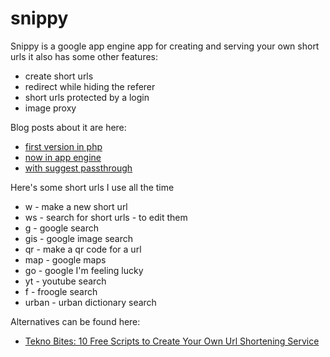 # snippy

Snippy is a google app engine app for creating and serving your own short urls
it also has some other features:

* create short urls
* redirect while hiding the referer
* short urls protected by a login
* image proxy

Blog posts about it are here:

* [first version in php](http://blog.wtwf.com/2006/08/snippy-urls.php)
* [now in app engine](http://blog.wtwf.com/2010/04/snippy-urls-in-app-engine.html)
* [with suggest passthrough](http://blog.wtwf.com/2010/05/adding-suggest-passthrough-to-snippy.html)

Here's some short urls I use all the time

* w - make a new short url
* ws - search for short urls - to edit them
* g - google search
* gis - google image search
* qr - make a qr code for a url
* map - google maps
* go - google I'm feeling lucky
* yt - youtube search
* f - froogle search
* urban - urban dictionary search

Alternatives can be found here:

* [Tekno Bites: 10 Free Scripts to Create Your Own Url Shortening Service](http://www.teknobites.com/2009/04/16/10-free-scripts-to-create-your-own-url-shortening-service/)
